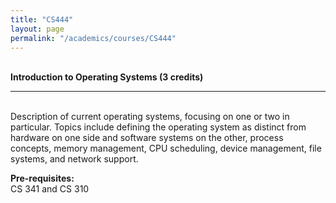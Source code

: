 ```yaml
---
title: "CS444"
layout: page
permalink: "/academics/courses/CS444"
---
```




\
**Introduction to Operating Systems (3 credits)**

---

\
Description of current operating systems, focusing on one or two in particular. Topics include defining the operating system as distinct from hardware on one side and software systems on the other, process concepts, memory management, CPU scheduling, device management, file systems, and network support.

**Pre-requisites:**
\
CS 341 and CS 310
